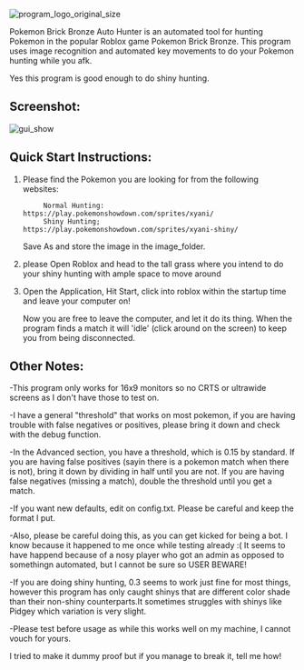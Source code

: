 ![program_logo_original_size](https://github.com/user-attachments/assets/2762b60c-3683-4c8a-8ebc-1201d8b3f81e)

Pokemon Brick Bronze Auto Hunter is an automated tool for hunting Pokemon in the popular Roblox game Pokemon Brick Bronze. This program uses image recognition and automated key movements to do your Pokemon hunting while you afk. 

Yes this program is good enough to do shiny hunting. 

## Screenshot:
![gui_show](https://github.com/user-attachments/assets/5a9bfafc-0f45-448e-bd02-4ced411d9f06)

## Quick Start Instructions: 
1. Please find the Pokemon you are looking for from the following websites:

            Normal Hunting: https://play.pokemonshowdown.com/sprites/xyani/
            Shiny Hunting;  https://play.pokemonshowdown.com/sprites/xyani-shiny/
            
   Save As and store the image in the image_folder.

2. please Open Roblox and head to the tall grass 
            where you intend to do your shiny hunting with ample space to move around

3. Open the Application, Hit Start, click into roblox within the startup time and leave your computer on!

   Now you are free to leave the computer, and let it do its thing. When the program finds a match it will 'idle' (click around on the screen) to keep you from being disconnected.

## Other Notes: 

  -This program only works for 16x9 monitors so no CRTS or ultrawide screens as I don't have those to test on.

  -I have a general "threshold" that works on most pokemon, if you are having trouble with false negatives or positives, please bring it down and check with the debug function.

  -In the Advanced section, you have a threshold, which is 0.15 by standard. If you are having false positives (sayin there is a pokemon match when there is not), bring it down by  dividing in half until you are not. If you are having false negatives (missing a match), double the threshold until you get a match. 

  -If you want new defaults, edit on config.txt. Please be careful and keep the format I put.

  -Also, please be careful doing this, as you can get kicked for being a bot. I know because it happened to me once while testing already :( It seems to have happend because of a nosy player who got an admin as opposed to somethingn automated, but I cannot be sure so USER BEWARE!

  -If you are doing shiny hunting, 0.3 seems to work just fine for most things, however this program has only caught shinys that are different color shade than their non-shiny counterparts.It sometimes struggles with shinys like Pidgey which variation is very slight. 

  -Please test before usage as while this works well on my machine, I cannot vouch for yours.

  I tried to make it dummy proof but if you manage to break it, tell me how!
